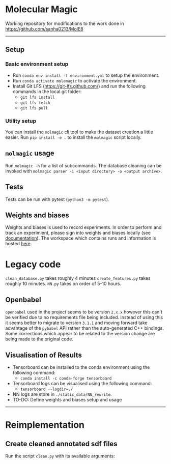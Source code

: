 # Molecular Magic

Working repository for modifications to the work done in https://github.com/sanha0213/MolE8
****
## Setup

### Basic environment setup
- Run `conda env install -f environment.yml` to setup the environment.
- Run `conda activate molemagic` to activate the environment.
- Install Git LFS (https://git-lfs.github.com/) and run the following commands in the local git folder:
  - `git lfs install`
  - `git lfs fetch`
  - `git lfs pull`

### Utility setup
You can install the `molmagic` cli tool to make the dataset creation a little easier.
Run `pip install -e .` to install the `molmagic` script locally.


## `molmagic` usage
Run `molmagic -h` for a list of subcommands. The database cleaning can be invoked with `molmagic parser -i <input directory> -o <output archive>`.
## Tests
Tests can be run with pytest (`python3 -m pytest`).
## Weights and biases
Weights and biases is used to record experiments. In order to perform and track an experimient, please sign into weights and biases locally (see [documentation](https://docs.wandb.ai/)).
The workspace which contains runs and information is hosted [here](https://wandb.ai/molecular-magicians/MolecularMagic).

# Legacy code
`clean_database.py` takes roughly 4 minutes
`create_features.py` takes roughly 10 minutes.
`NN.py` takes on order of 5-10 hours.
## Openbabel
`openbabel` used in the project seems to be version `2.x.x` however this can't be verified due to no requirements file being included. Instead of using this it seems better to migrate to version `3.1.1` and moving forward take advantage of the `pybabel` API rather than the auto-generated C++ bindings. Some corrections which appear to be related to the version change are being made to the original code.

## Visualisation of Results
- Tensorboard can be installed to the conda environment using the following command:
  - `conda install -c conda-forge tensorboard`
- Tensorboard logs can be visualised using the following command:
  - `tensorboard --logdir=./`
- NN logs are store in `./static_data/NN_rewrite`.
- TO-DO: Define weights and biases setup and usage

----

# Reimplementation

## Create cleaned annotated sdf files
Run the script `clean.py` with its available arguments: